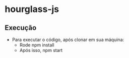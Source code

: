 # hourglass-js

## Execução
- Para executar o código, após clonar em sua máquina:
  * Rode npm install
  * Após isso, npm start
